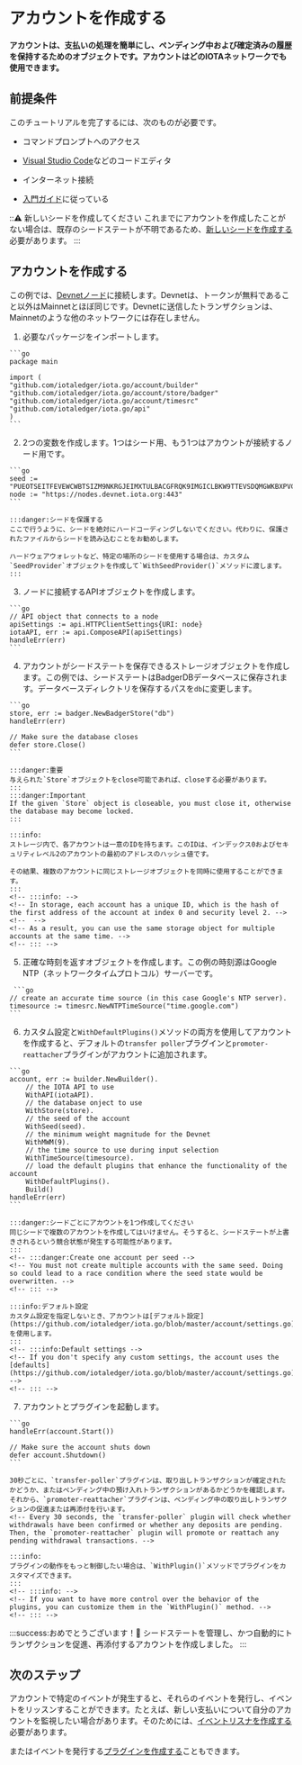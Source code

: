 # アカウントを作成する
<!-- # Create an account -->

**アカウントは、支払いの処理を簡単にし、ペンディング中および確定済みの履歴を保持するためのオブジェクトです。アカウントはどのIOTAネットワークでも使用できます。**
<!-- **An account is an object that makes it easier to handle payments and keep a history of pending and confirmed ones. You can use your account on any IOTA network.** -->

## 前提条件
<!-- ## Prerequisites -->

このチュートリアルを完了するには、次のものが必要です。
<!-- To complete this tutorial, you need the following: -->

* コマンドプロンプトへのアクセス
<!-- * Access to a command prompt -->
* [Visual Studio Code](https://code.visualstudio.com/Download)などのコードエディタ
<!-- * A code editor such as [Visual Studio Code](https://code.visualstudio.com/Download) -->
* インターネット接続
<!-- * An Internet connection -->
* [入門ガイド](../README.md)に従っている
<!-- * Follow our [Getting started guide](../README.md) -->

:::warning: 新しいシードを作成してください
これまでにアカウントを作成したことがない場合は、既存のシードステートが不明であるため、[新しいシードを作成する](root://getting-started/0.1/tutorials/get-started.md)必要があります。
:::
<!-- :::warning: Create a new seed -->
<!-- If you have never created an account before, you must [create a new seed](root://getting-started/0.1/tutorials/get-started.md) because existing seed states are unknown. -->
<!-- ::: -->

## アカウントを作成する
<!-- ## Create a new account -->

この例では、[Devnetノード](root://getting-started/0.1/references/iota-networks.md#devnet)に接続します。Devnetは、トークンが無料であること以外はMainnetとほぼ同じです。Devnetに送信したトランザクションは、Mainnetのような他のネットワークには存在しません。
<!-- In this example, we connect to a [Devnet node](root://getting-started/0.1/references/iota-networks.md#devnet). The Devnet is similar to the Mainnet, except the tokens are free. Any transactions that you send to the Devnet do not exist on other networks such as the Mainnet. -->

1. 必要なパッケージをインポートします。
  <!-- 1. Import the required packages -->

    ```go
    package main

    import (
    "github.com/iotaledger/iota.go/account/builder"
    "github.com/iotaledger/iota.go/account/store/badger"
    "github.com/iotaledger/iota.go/account/timesrc"
    "github.com/iotaledger/iota.go/api"
    )
    ```

2. 2つの変数を作成します。1つはシード用、もう1つはアカウントが接続するノード用です。
  <!-- 2. Create two variables: One for your seed and another for the node that the account connects to -->

    ```go
    seed := "PUEOTSEITFEVEWCWBTSIZM9NKRGJEIMXTULBACGFRQK9IMGICLBKW9TTEVSDQMGWKBXPVCBMMCXWMNPDX"
    node := "https://nodes.devnet.iota.org:443"
    ```

    :::danger:シードを保護する
    ここで行うように、シードを絶対にハードコーディングしないでください。代わりに、保護されたファイルからシードを読み込むことをお勧めします。

    ハードウェアウォレットなど、特定の場所のシードを使用する場合は、カスタム`SeedProvider`オブジェクトを作成して`WithSeedProvider()`メソッドに渡します。
    :::

3. ノードに接続するAPIオブジェクトを作成します。
  <!-- 3. Create an API object that connects to a node -->

    ```go
    // API object that connects to a node
    apiSettings := api.HTTPClientSettings{URI: node}
    iotaAPI, err := api.ComposeAPI(apiSettings)
    handleErr(err)
    ```

4. アカウントがシードステートを保存できるストレージオブジェクトを作成します。この例では、シードステートはBadgerDBデータベースに保存されます。データベースディレクトリを保存するパスを`db`に変更します。
  <!-- 4. Create a storage object to which the account can save the seed state. In this example, the seed state is stored in a BadgerDB database. Change `db` to the path where you want to save the database directory. -->

    ```go
    store, err := badger.NewBadgerStore("db")
    handleErr(err)

    // Make sure the database closes
    defer store.Close()
    ```

    :::danger:重要
    与えられた`Store`オブジェクトをclose可能であれば、closeする必要があります。
    :::
    :::danger:Important
    If the given `Store` object is closeable, you must close it, otherwise the database may become locked.
    :::

    :::info:
    ストレージ内で、各アカウントは一意のIDを持ちます。このIDは、インデックス0およびセキュリティレベル2のアカウントの最初のアドレスのハッシュ値です。

    その結果、複数のアカウントに同じストレージオブジェクトを同時に使用することができます。
    :::
    <!-- :::info: -->
    <!-- In storage, each account has a unique ID, which is the hash of the first address of the account at index 0 and security level 2. -->
    <!--  -->
    <!-- As a result, you can use the same storage object for multiple accounts at the same time. -->
    <!-- ::: -->

5. 正確な時刻を返すオブジェクトを作成します。この例の時刻源はGoogle NTP（ネットワークタイムプロトコル）サーバーです。
  <!-- 5. Create an object that returns an accurate time. In this example, the time source is a Google NTP (network time protocol) server. -->

     ```go
    // create an accurate time source (in this case Google's NTP server).
    timesource := timesrc.NewNTPTimeSource("time.google.com")
    ```

6. カスタム設定と`WithDefaultPlugins()`メソッドの両方を使用してアカウントを作成すると、デフォルトの`transfer poller`プラグインと`promoter-reattacher`プラグインがアカウントに追加されます。
  <!-- 6. Build the account using both your custom settings and the `WithDefaultPlugins()` method adds the default `transfer poller` and `promoter-reattacher` plugins to the account. -->

    ```go
    account, err := builder.NewBuilder().
    	// the IOTA API to use
    	WithAPI(iotaAPI).
    	// the database onject to use
    	WithStore(store).
    	// the seed of the account
    	WithSeed(seed).
    	// the minimum weight magnitude for the Devnet
    	WithMWM(9).
    	// the time source to use during input selection
    	WithTimeSource(timesource).
    	// load the default plugins that enhance the functionality of the account
    	WithDefaultPlugins().
    	Build()
    handleErr(err)
    ```

    :::danger:シードごとにアカウントを1つ作成してください
    同じシードで複数のアカウントを作成してはいけません。そうすると、シードステートが上書きされるという競合状態が発生する可能性があります。
    :::
    <!-- :::danger:Create one account per seed -->
    <!-- You must not create multiple accounts with the same seed. Doing so could lead to a race condition where the seed state would be overwritten. -->
    <!-- ::: -->

    :::info:デフォルト設定
    カスタム設定を指定しないとき、アカウントは[デフォルト設定](https://github.com/iotaledger/iota.go/blob/master/account/settings.go)を使用します。
    :::
    <!-- :::info:Default settings -->
    <!-- If you don't specify any custom settings, the account uses the [defaults](https://github.com/iotaledger/iota.go/blob/master/account/settings.go). -->
    <!-- ::: -->

7. アカウントとプラグインを起動します。
  <!-- 7. Start the account and the plugins -->

    ```go
    handleErr(account.Start())

    // Make sure the account shuts down
    defer account.Shutdown()
    ```

    30秒ごとに、`transfer-poller`プラグインは、取り出しトランザクションが確定されたかどうか、またはペンディング中の預け入れトランザクションがあるかどうかを確認します。それから、`promoter-reattacher`プラグインは、ペンディング中の取り出しトランザクションの促進または再添付を行います。
    <!-- Every 30 seconds, the `transfer-poller` plugin will check whether withdrawals have been confirmed or whether any deposits are pending. Then, the `promoter-reattacher` plugin will promote or reattach any pending withdrawal transactions. -->

    :::info:
    プラグインの動作をもっと制御したい場合は、`WithPlugin()`メソッドでプラグインをカスタマイズできます。
    :::
    <!-- :::info: -->
    <!-- If you want to have more control over the behavior of the plugins, you can customize them in the `WithPlugin()` method. -->
    <!-- ::: -->

:::success:おめでとうございます！:tada:
シードステートを管理し、かつ自動的にトランザクションを促進、再添付するアカウントを作成しました。
:::
<!-- :::success:Congratulations! :tada: -->
<!-- You've created an account that will automatically promote and reattach transactions as well as manage the state of your seed. -->
<!-- ::: -->

## 次のステップ
<!-- ## Next steps -->

アカウントで特定のイベントが発生すると、それらのイベントを発行し、イベントをリッスンすることができます。たとえば、新しい支払いについて自分のアカウントを監視したい場合があります。そのためには、[イベントリスナを作成する](root://iota-js/0.1/how-to-guides/listen-to-events.md)必要があります。
<!-- After certain events happen in your account, it emits them, and allows you to listen for them. For example, you may want to monitor your account for new payments. To do so, you need to [create an event listener](root://iota-js/0.1/how-to-guides/listen-to-events.md). -->

またはイベントを発行する[プラグインを作成する](../how-to-guides/create-plugin.md)こともできます。
<!-- Or, you can [create a plugin](../how-to-guides/create-plugin.md) that also emits events. -->
